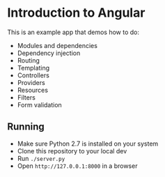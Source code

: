 # Introduction to Angular

This is an example app that demos how to do:

 - Modules and dependencies
 - Dependency injection
 - Routing
 - Templating
 - Controllers
 - Providers
 - Resources
 - Filters
 - Form validation


## Running

 - Make sure Python 2.7 is installed on your system
 - Clone this repository to your local dev
 - Run `./server.py`
 - Open `http://127.0.0.1:8000` in a browser
 

